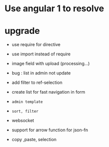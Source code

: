 # Use angular 1 to resolve

# upgrade
* use require for directive
* use import instead of require
* image field with upload (processing...)

* bug : list in admin not update

* add filter to ref-selection

* create list for fast navigation in form

* `admin template`

* `sort, filter`

* websocket

* support for arrow function for json-fn

* copy ,paste, selection 